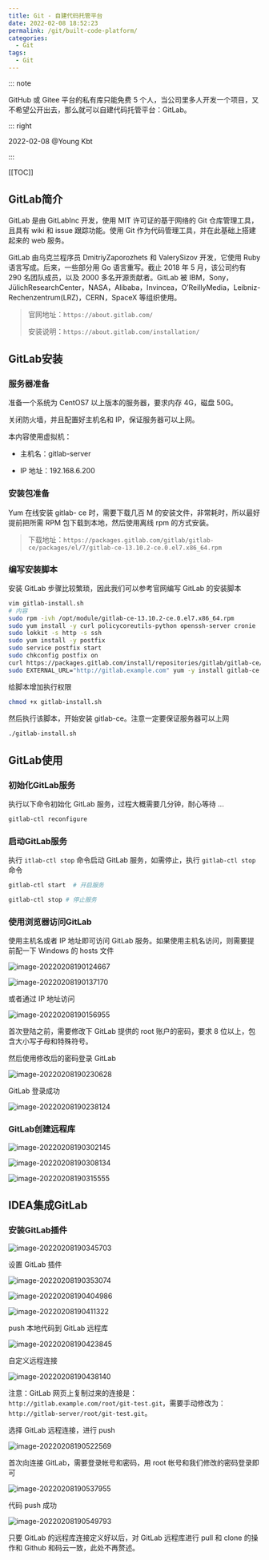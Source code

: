```yaml
---
title: Git - 自建代码托管平台
date: 2022-02-08 18:52:23
permalink: /git/built-code-platform/
categories: 
  - Git
tags: 
  - Git
---
```


::: note

GitHub 或 Gitee 平台的私有库只能免费 5 个人，当公司里多人开发一个项目，又不希望公开出去，那么就可以自建代码托管平台：GitLab。

::: right

2022-02-08 @Young Kbt

:::

[[TOC]]



## GitLab简介

GitLab 是由 GitLabInc 开发，使用 MIT 许可证的基于网络的 Git 仓库管理工具，且具有 wiki 和 issue 跟踪功能。使用 Git 作为代码管理工具，并在此基础上搭建起来的 web 服务。

GitLab 由乌克兰程序员 DmitriyZaporozhets 和 ValerySizov 开发，它使用 Ruby 语言写成。后来，一些部分用 Go 语言重写。截止 2018 年 5 月，该公司约有 290 名团队成员，以及 2000 多名开源贡献者。GitLab 被 IBM，Sony，JülichResearchCenter，NASA，Alibaba，Invincea，O’ReillyMedia，Leibniz-Rechenzentrum(LRZ)，CERN，SpaceX 等组织使用。

> 官网地址：`https://about.gitlab.com/`
>
> 安装说明：`https://about.gitlab.com/installation/`

## GitLab安装

### 服务器准备

准备一个系统为 CentOS7 以上版本的服务器，要求内存 4G，磁盘 50G。

关闭防火墙，并且配置好主机名和 IP，保证服务器可以上网。

本内容使用虚拟机：

- 主机名：gitlab-server

- IP 地址：192.168.6.200

### 安装包准备

Yum 在线安装 gitlab- ce 时，需要下载几百 M 的安装文件，非常耗时，所以最好提前把所需 RPM 包下载到本地，然后使用离线 rpm 的方式安装。

> 下载地址：`https://packages.gitlab.com/gitlab/gitlab-ce/packages/el/7/gitlab-ce-13.10.2-ce.0.el7.x86_64.rpm`

### 编写安装脚本

安装 GitLab 步骤比较繁琐，因此我们可以参考官网编写 GitLab 的安装脚本

```sh
vim gitlab-install.sh
# 内容
sudo rpm -ivh /opt/module/gitlab-ce-13.10.2-ce.0.el7.x86_64.rpm
sudo yum install -y curl policycoreutils-python openssh-server cronie
sudo lokkit -s http -s ssh
sudo yum install -y postfix
sudo service postfix start
sudo chkconfig postfix on
curl https://packages.gitlab.com/install/repositories/gitlab/gitlab-ce/script.rpm.sh | sudo bash
sudo EXTERNAL_URL="http://gitlab.example.com" yum -y install gitlab-ce
```

给脚本增加执行权限

```sh
chmod +x gitlab-install.sh
```

然后执行该脚本，开始安装 gitlab-ce。注意一定要保证服务器可以上网

```sh
./gitlab-install.sh
```

## GitLab使用

### 初始化GitLab服务

执行以下命令初始化 GitLab 服务，过程大概需要几分钟，耐心等待 ...

```sh
gitlab-ctl reconfigure
```

### 启动GitLab服务

执行 `itlab-ctl stop` 命令启动 GitLab 服务，如需停止，执行 `gitlab-ctl stop` 命令

```sh
gitlab-ctl start  # 开启服务

gitlab-ctl stop # 停止服务
```

### 使用浏览器访问GitLab

使用主机名或者 IP 地址即可访问 GitLab 服务。如果使用主机名访问，则需要提前配一下 Windows 的 hosts 文件

![image-20220208190124667](https://fastly.jsdelivr.net/gh/Kele-Bingtang/static/img/git/20220208190130.png)

![image-20220208190137170](https://fastly.jsdelivr.net/gh/Kele-Bingtang/static/img/git/20220208190138.png)

或者通过 IP 地址访问

![image-20220208190156955](https://fastly.jsdelivr.net/gh/Kele-Bingtang/static/img/git/20220208190157.png)

首次登陆之前，需要修改下 GitLab 提供的 root 账户的密码，要求 8 位以上，包含大小写子母和特殊符号。

然后使用修改后的密码登录 GitLab

![image-20220208190230628](https://fastly.jsdelivr.net/gh/Kele-Bingtang/static/img/git/20220208190231.png)

GitLab 登录成功

![image-20220208190238124](https://fastly.jsdelivr.net/gh/Kele-Bingtang/static/img/git/20220208190238.png)

### GitLab创建远程库

![image-20220208190302145](https://fastly.jsdelivr.net/gh/Kele-Bingtang/static/img/git/20220208190302.png)

![image-20220208190308134](https://fastly.jsdelivr.net/gh/Kele-Bingtang/static/img/git/20220208190309.png)

![image-20220208190315555](https://fastly.jsdelivr.net/gh/Kele-Bingtang/static/img/git/20220208190316.png)



## IDEA集成GitLab

### 安装GitLab插件

![image-20220208190345703](https://fastly.jsdelivr.net/gh/Kele-Bingtang/static/img/git/20220208190346.png)

设置 GitLab 插件

![image-20220208190353074](https://fastly.jsdelivr.net/gh/Kele-Bingtang/static/img/git/20220208190353.png)

![image-20220208190404986](https://fastly.jsdelivr.net/gh/Kele-Bingtang/static/img/git/20220208190405.png)

![image-20220208190411322](https://fastly.jsdelivr.net/gh/Kele-Bingtang/static/img/git/20220208190412.png)

push 本地代码到 GitLab 远程库

![image-20220208190423845](https://fastly.jsdelivr.net/gh/Kele-Bingtang/static/img/git/20220208190424.png)

自定义远程连接

![image-20220208190438140](https://fastly.jsdelivr.net/gh/Kele-Bingtang/static/img/git/20220208190439.png)

注意：GitLab 网页上复制过来的连接是：`http://gitlab.example.com/root/git-test.git`，需要手动修改为：`http://gitlab-server/root/git-test.git`。

选择 GitLab 远程连接，进行 push

![image-20220208190522569](https://fastly.jsdelivr.net/gh/Kele-Bingtang/static/img/git/20220208190523.png)

首次向连接 GitLab，需要登录帐号和密码，用 root 帐号和我们修改的密码登录即可

![image-20220208190537955](https://fastly.jsdelivr.net/gh/Kele-Bingtang/static/img/git/20220208190539.png)

代码 push 成功

![image-20220208190549793](https://fastly.jsdelivr.net/gh/Kele-Bingtang/static/img/git/20220208190550.png)

只要 GitLab 的远程库连接定义好以后，对 GitLab 远程库进行 pull 和 clone 的操作和 Github 和码云一致，此处不再赘述。
